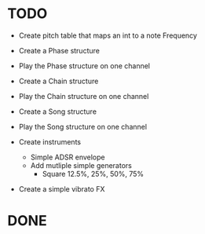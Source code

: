 # TODO

* Create pitch table that maps an int to a note Frequency
* Create a Phase structure
* Play the Phase structure on one channel
* Create a Chain structure
* Play the Chain structure on one channel
* Create a Song structure
* Play the Song structure on one channel

* Create instruments
	* Simple ADSR envelope
	* Add mutliple simple generators
		* Square 12.5%, 25%, 50%, 75%

* Create a simple vibrato FX

# DONE